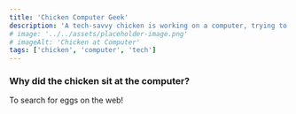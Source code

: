 ```yaml
---
title: 'Chicken Computer Geek'
description: 'A tech-savvy chicken is working on a computer, trying to solve a tricky problem.'
# image: '../../assets/placeholder-image.png'
# imageAlt: 'Chicken at Computer'
tags: ['chicken', 'computer', 'tech']
---
```


### Why did the chicken sit at the computer?

To search for eggs on the web!

